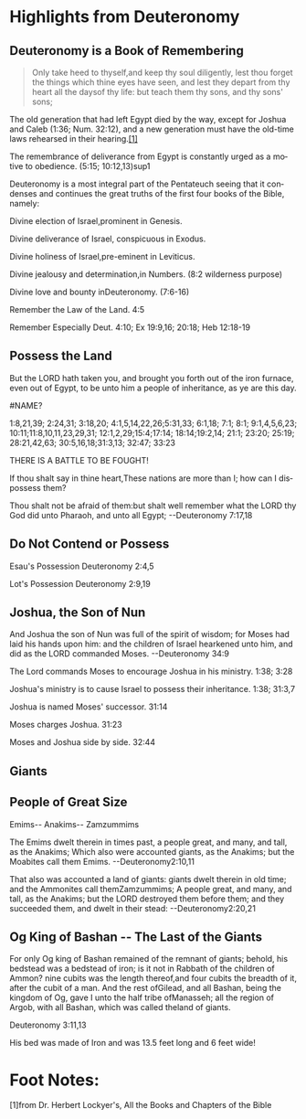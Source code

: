 <h1><span lang='en'>Highlights from Deuteronomy</span></h1>

<h2><span lang='en'>Deuteronomy is a Book of Remembering </span></h2>
<blockquote><span lang='en'>Only take heed to thyself&#44;and keep thy soul diligently&#44; lest thou forget the things which thine eyes have seen&#44; and lest they depart from thy heart all the daysof thy life: but teach them thy sons&#44; and thy sons' sons; </span></blockquote>

<p><span lang='en'>The old generation that had left Egypt died by the way&#44; except for Joshua and Caleb (1:36; Num. 32:12)&#44; and a new generation must have the old-time laws rehearsed in their hearing.<a href='#footnotes'>[1]</a></span></p>
<p><span lang='en'>The remembrance of deliverance from Egypt is constantly urged as a motive to obedience. (5:15; 10:12&#44;13)sup1 </span></p>
<p><span lang='en'>Deuteronomy is a most integral part of the Pentateuch seeing that it condenses and continues the great truths of the first four books of the Bible&#44; namely: </span></p>
<p><span lang='en'>Divine election of Israel&#44;prominent in Genesis. </span></p>
<p><span lang='en'>Divine deliverance of Israel&#44; conspicuous in Exodus. </span></p>
<p><span lang='en'>Divine holiness of Israel&#44;pre-eminent in Leviticus. </span></p>
<p><span lang='en'>Divine jealousy and determination&#44;in Numbers. (8:2 wilderness purpose) </span></p>
<p><span lang='en'>Divine love and bounty inDeuteronomy. (7:6-16) </span></p>
<p><span lang='en'>Remember the Law of the Land. 4:5 </span></p>
<p><span lang='en'>Remember Especially Deut. 4:10; Ex 19:9&#44;16; 20:18; Heb 12:18-19 </span></p>
<h2><span lang='en'>Possess the Land </span></h2>
<p><span lang='en'>But the LORD hath taken you&#44; and brought you forth out of the iron furnace&#44; even out of Egypt&#44; to be unto him a people of inheritance&#44; as ye are this day. </span></p>
<p><span lang='en'>#NAME? </span></p>
<p><span lang='en'>1:8&#44;21&#44;39; 2:24&#44;31; 3:18&#44;20; 4:1&#44;5&#44;14&#44;22&#44;26;5:31&#44;33; 6:1&#44;18; 7:1; 8:1; 9:1&#44;4&#44;5&#44;6&#44;23; 10:11;11:8&#44;10&#44;11&#44;23&#44;29&#44;31; 12:1&#44;2&#44;29;15:4;17:14; 18:14;19:2&#44;14; 21:1; 23:20; 25:19; 28:21&#44;42&#44;63; 30:5&#44;16&#44;18;31:3&#44;13; 32:47; 33:23 </span></p>
<p><span lang='en'>THERE IS A BATTLE TO BE FOUGHT! </span></p>
<p><span lang='en'>If thou shalt say in thine heart&#44;These nations are more than I; how can I dispossess them? </span></p>
<p><span lang='en'>Thou shalt not be afraid of them:but shalt well remember what the LORD thy God did unto Pharaoh&#44; and unto all Egypt; --Deuteronomy 7:17&#44;18 </span></p>
<h2><span lang='en'>Do Not Contend or Possess </span></h2>
<p><span lang='en'>Esau&apos;s Possession Deuteronomy 2:4&#44;5 </span></p>
<p><span lang='en'>Lot&apos;s Possession Deuteronomy 2:9&#44;19 </span></p>

<h2><span lang='en'>Joshua&#44; the Son of Nun </span></h2>
<p><span lang='en'>And Joshua the son of Nun was full of the spirit of wisdom; for Moses had laid his hands upon him: and the children of Israel hearkened unto him&#44; and did as the LORD commanded Moses. --Deuteronomy 34:9 </span></p>
<p><span lang='en'>The Lord commands Moses to encourage Joshua in his ministry. 1:38; 3:28 </span></p>
<p><span lang='en'>Joshua&apos;s ministry is to cause Israel to possess their inheritance. 1:38; 31:3&#44;7 </span></p>
<p><span lang='en'>Joshua is named Moses&apos; successor. 31:14 </span></p>
<p><span lang='en'>Moses charges Joshua. 31:23 </span></p>
<p><span lang='en'>Moses and Joshua side by side. 32:44 </span></p>
<h2><span lang='en'>Giants </span></h2>
<h2><span lang='en'>People of Great Size </span></h2>
<p><span lang='en'>Emims-- Anakims-- Zamzummims </span></p>
<p><span lang='en'>The Emims dwelt therein in times past&#44; a people great&#44; and many&#44; and tall&#44; as the Anakims; Which also were accounted giants&#44; as the Anakims; but the Moabites call them Emims. --Deuteronomy2:10&#44;11 </span></p>
<p><span lang='en'>That also was accounted a land of giants: giants dwelt therein in old time; and the Ammonites call themZamzummims; A people great&#44; and many&#44; and tall&#44; as the Anakims; but the LORD destroyed them before them; and they succeeded them&#44; and dwelt in their stead: --Deuteronomy2:20&#44;21 </span></p>
<h2><span lang='en'>Og King of Bashan -- The Last of the Giants </span></h2>
<p><span lang='en'>For only Og king of Bashan remained of the remnant of giants; behold&#44; his bedstead was a bedstead of iron; is it not in Rabbath of the children of Ammon? nine cubits was the length thereof&#44;and four cubits the breadth of it&#44; after the cubit of a man. And the rest ofGilead&#44; and all Bashan&#44; being the kingdom of Og&#44; gave I unto the half tribe ofManasseh; all the region of Argob&#44; with all Bashan&#44; which was called theland of giants. </span></p>
<p><span lang='en'>Deuteronomy 3:11&#44;13</span></p>
<p><span lang='en'>His bed was made of Iron and was 13.5 feet long and 6 feet wide! </span></p>

<div id='footnotes'>
<h1><span lang='en'>Foot Notes:</span></h1>

<p>[1]<span lang='en'>from Dr. Herbert Lockyer&apos;s&#44; All the Books and Chapters of the Bible</span></p>
</div>
